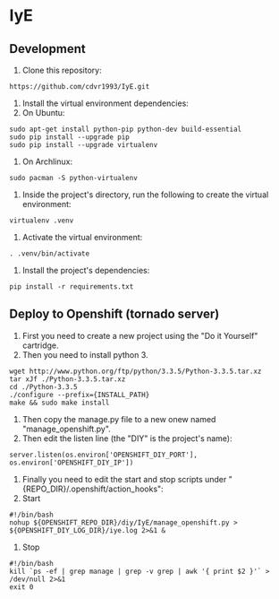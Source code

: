 IyE
===

Development
---

1. Clone this repository:
 ```
 https://github.com/cdvr1993/IyE.git
 ```
 
1. Install the virtual environment dependencies:
 1. On Ubuntu:

   ```
   sudo apt-get install python-pip python-dev build-essential
   sudo pip install --upgrade pip
   sudo pip install --upgrade virtualenv
   ```
 1. On Archlinux:
 
   ```
   sudo pacman -S python-virtualenv
   ```
 
1. Inside the project's directory, run the following to create the virtual environment:
 ```
 virtualenv .venv
 ```
 
1. Activate the virtual environment:
 ```
 . .venv/bin/activate
 ```
 
1. Install the project's dependencies:
 ```
 pip install -r requirements.txt
 ```
 
Deploy to Openshift (tornado server)
---

1. First you need to create a new project using the "Do it Yourself" cartridge.
1. Then you need to install python 3.
 ```
 wget http://www.python.org/ftp/python/3.3.5/Python-3.3.5.tar.xz
 tar xJf ./Python-3.3.5.tar.xz
 cd ./Python-3.3.5
 ./configure --prefix={INSTALL_PATH}
 make && sudo make install
 ```

1. Then copy the manage.py file to a new onew named "manage_openshift.py".
1. Then edit the listen line (the "DIY" is the project's name):
 ```
 server.listen(os.environ['OPENSHIFT_DIY_PORT'], os.environ['OPENSHIFT_DIY_IP'])
 ```
 
1. Finally you need to edit the start and stop scripts under "{REPO_DIR}/.openshift/action_hooks":
 1. Start
  ```
  #!/bin/bash
  nohup ${OPENSHIFT_REPO_DIR}/diy/IyE/manage_openshift.py > ${OPENSHIFT_DIY_LOG_DIR}/iye.log 2>&1 &
  ```
  
 1. Stop
  ```
  #!/bin/bash
  kill `ps -ef | grep manage | grep -v grep | awk '{ print $2 }'` > /dev/null 2>&1
  exit 0
  ```
